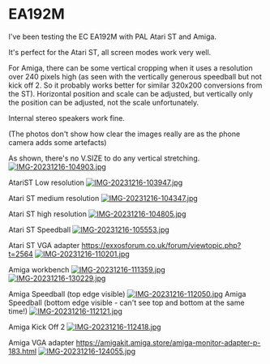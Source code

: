 # EA192M

I've been testing the EC EA192M with PAL Atari ST and Amiga.

It's perfect for the Atari ST, all screen modes work very well.

For Amiga, there can be some vertical cropping when it uses a resolution over 240 pixels high (as seen with the vertically generous speedball but not kick off 2. So it probably works better for similar 320x200 conversions from the ST).
Horizontal position and scale can be adjusted, but vertically only the position can be adjusted, not the scale unfortunately.

Internal stereo speakers work fine. 

(The photos don't show how clear the images really are as the phone camera adds some artefacts)

As shown, there's no V.SIZE to do any vertical stretching.
[![IMG-20231216-104903.jpg](https://i.postimg.cc/J4YM2qPv/IMG-20231216-104903.jpg)](https://postimg.cc/tY6K1h0N)

AtariST Low resolution
[![IMG-20231216-103947.jpg](https://i.postimg.cc/Jzt4rgsR/IMG-20231216-103947.jpg)](https://postimg.cc/gxFP4gy7)

Atari ST medium resolution
[![IMG-20231216-104347.jpg](https://i.postimg.cc/fWjbBY4Q/IMG-20231216-104347.jpg)](https://postimg.cc/7bhDLGYK)

Atari ST high resolution
[![IMG-20231216-104805.jpg](https://i.postimg.cc/HskTzK4b/IMG-20231216-104805.jpg)](https://postimg.cc/4njCNW03)

Atari ST Speedball
[![IMG-20231216-105553.jpg](https://i.postimg.cc/xjswfdMb/IMG-20231216-105553.jpg)](https://postimg.cc/F1LWGNP9)

Atari ST VGA adapter
https://exxosforum.co.uk/forum/viewtopic.php?t=2564
[![IMG-20231216-110201.jpg](https://i.postimg.cc/6QLPD6Bq/IMG-20231216-110201.jpg)](https://postimg.cc/HJn3Mgc1)

Amiga workbench
[![IMG-20231216-111359.jpg](https://i.postimg.cc/VLxHv065/IMG-20231216-111359.jpg)](https://postimg.cc/N5xxPMRw)
[![IMG-20231216-130229.jpg](https://i.postimg.cc/k5XZP3Gy/IMG-20231216-130229.jpg)](https://postimg.cc/WdCS0yMD)

Amiga Speedball (top edge visible)
[![IMG-20231216-112050.jpg](https://i.postimg.cc/Z5zV4k7d/IMG-20231216-112050.jpg)](https://postimg.cc/Lnvz3WM9)
Amiga Speedball (bottom edge visible - can't see top and bottom at the same time!)
[![IMG-20231216-112121.jpg](https://i.postimg.cc/GpcKTF13/IMG-20231216-112121.jpg)](https://postimg.cc/TK4gZWwB)

Amiga Kick Off 2
[![IMG-20231216-112418.jpg](https://i.postimg.cc/P5bKq69F/IMG-20231216-112418.jpg)](https://postimg.cc/Wd30W72M)

Amiga VGA adapter
https://amigakit.amiga.store/amiga-monitor-adapter-p-183.html
[![IMG-20231216-124055.jpg](https://i.postimg.cc/W17KybN3/IMG-20231216-124055.jpg)](https://postimg.cc/qNzjhrCV)



